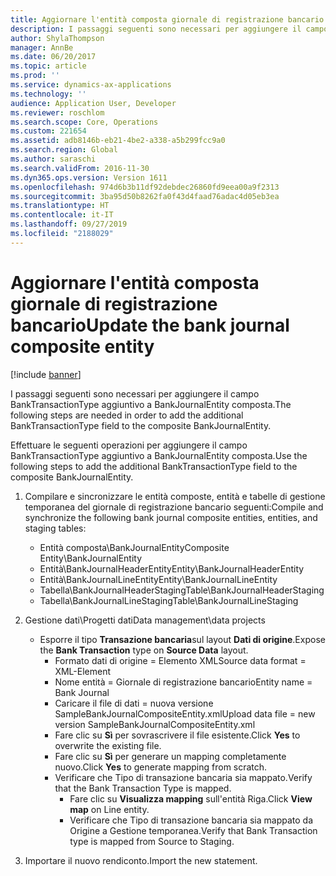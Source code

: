 ```yaml
---
title: Aggiornare l'entità composta giornale di registrazione bancario
description: I passaggi seguenti sono necessari per aggiungere il campo BankTransactionType aggiuntivo a BankJournalEntity composta.
author: ShylaThompson
manager: AnnBe
ms.date: 06/20/2017
ms.topic: article
ms.prod: ''
ms.service: dynamics-ax-applications
ms.technology: ''
audience: Application User, Developer
ms.reviewer: roschlom
ms.search.scope: Core, Operations
ms.custom: 221654
ms.assetid: adb8146b-eb21-4be2-a338-a5b299fcc9a0
ms.search.region: Global
ms.author: saraschi
ms.search.validFrom: 2016-11-30
ms.dyn365.ops.version: Version 1611
ms.openlocfilehash: 974d6b3b11df92debdec26860fd9eea00a9f2313
ms.sourcegitcommit: 3ba95d50b8262fa0f43d4faad76adac4d05eb3ea
ms.translationtype: HT
ms.contentlocale: it-IT
ms.lasthandoff: 09/27/2019
ms.locfileid: "2188029"
---
```

# <a name="update-the-bank-journal-composite-entity"></a><span data-ttu-id="9a119-103">Aggiornare l'entità composta giornale di registrazione bancario</span><span class="sxs-lookup"><span data-stu-id="9a119-103">Update the bank journal composite entity</span></span>

[!include [banner](../includes/banner.md)]

<span data-ttu-id="9a119-104">I passaggi seguenti sono necessari per aggiungere il campo BankTransactionType aggiuntivo a BankJournalEntity composta.</span><span class="sxs-lookup"><span data-stu-id="9a119-104">The following steps are needed in order to add the additional BankTransactionType field to the composite BankJournalEntity.</span></span>

<span data-ttu-id="9a119-105">Effettuare le seguenti operazioni per aggiungere il campo BankTransactionType aggiuntivo a BankJournalEntity composta.</span><span class="sxs-lookup"><span data-stu-id="9a119-105">Use the following steps to add the additional BankTransactionType field to the composite BankJournalEntity.</span></span>

1.  <span data-ttu-id="9a119-106">Compilare e sincronizzare le entità composte, entità e tabelle di gestione temporanea del giornale di registrazione bancario seguenti:</span><span class="sxs-lookup"><span data-stu-id="9a119-106">Compile and synchronize the following bank journal composite entities, entities, and staging tables:</span></span>
    -   <span data-ttu-id="9a119-107">Entità composta\\BankJournalEntity</span><span class="sxs-lookup"><span data-stu-id="9a119-107">Composite Entity\\BankJournalEntity</span></span>
    -   <span data-ttu-id="9a119-108">Entità\\BankJournalHeaderEntity</span><span class="sxs-lookup"><span data-stu-id="9a119-108">Entity\\BankJournalHeaderEntity</span></span>
    -   <span data-ttu-id="9a119-109">Entità\\BankJournalLineEntity</span><span class="sxs-lookup"><span data-stu-id="9a119-109">Entity\\BankJournalLineEntity</span></span>
    -   <span data-ttu-id="9a119-110">Tabella\\BankJournalHeaderStaging</span><span class="sxs-lookup"><span data-stu-id="9a119-110">Table\\BankJournalHeaderStaging</span></span>
    -   <span data-ttu-id="9a119-111">Tabella\\BankJournalLineStaging</span><span class="sxs-lookup"><span data-stu-id="9a119-111">Table\\BankJournalLineStaging</span></span>

2.  <span data-ttu-id="9a119-112">Gestione dati\\Progetti dati</span><span class="sxs-lookup"><span data-stu-id="9a119-112">Data management\\data projects</span></span>
    -   <span data-ttu-id="9a119-113">Esporre il tipo **Transazione bancaria**sul layout **Dati di origine**.</span><span class="sxs-lookup"><span data-stu-id="9a119-113">Expose the **Bank Transaction** type on **Source Data** layout.</span></span>
        -   <span data-ttu-id="9a119-114">Formato dati di origine = Elemento XML</span><span class="sxs-lookup"><span data-stu-id="9a119-114">Source data format = XML-Element</span></span>
        -   <span data-ttu-id="9a119-115">Nome entità = Giornale di registrazione bancario</span><span class="sxs-lookup"><span data-stu-id="9a119-115">Entity name = Bank Journal</span></span>
        -   <span data-ttu-id="9a119-116">Caricare il file di dati = nuova versione SampleBankJournalCompositeEntity.xml</span><span class="sxs-lookup"><span data-stu-id="9a119-116">Upload data file = new version SampleBankJournalCompositeEntity.xml</span></span>
        -   <span data-ttu-id="9a119-117">Fare clic su **Sì** per sovrascrivere il file esistente.</span><span class="sxs-lookup"><span data-stu-id="9a119-117">Click **Yes** to overwrite the existing file.</span></span>
        -   <span data-ttu-id="9a119-118">Fare clic su **Sì** per generare un mapping completamente nuovo.</span><span class="sxs-lookup"><span data-stu-id="9a119-118">Click **Yes** to generate mapping from scratch.</span></span>
        -   <span data-ttu-id="9a119-119">Verificare che Tipo di transazione bancaria sia mappato.</span><span class="sxs-lookup"><span data-stu-id="9a119-119">Verify that the Bank Transaction Type is mapped.</span></span>
            -   <span data-ttu-id="9a119-120">Fare clic su **Visualizza mapping** sull'entità Riga.</span><span class="sxs-lookup"><span data-stu-id="9a119-120">Click **View map** on Line entity.</span></span>
            -   <span data-ttu-id="9a119-121">Verificare che Tipo di transazione bancaria sia mappato da Origine a Gestione temporanea.</span><span class="sxs-lookup"><span data-stu-id="9a119-121">Verify that Bank Transaction type is mapped from Source to Staging.</span></span>

3.  <span data-ttu-id="9a119-122">Importare il nuovo rendiconto.</span><span class="sxs-lookup"><span data-stu-id="9a119-122">Import the new statement.</span></span>




